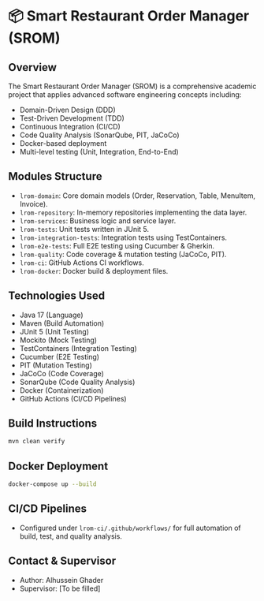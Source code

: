 # 📦 Smart Restaurant Order Manager (SROM)

## Overview
The Smart Restaurant Order Manager (SROM) is a comprehensive academic project that applies advanced software engineering concepts including:
- Domain-Driven Design (DDD)
- Test-Driven Development (TDD)
- Continuous Integration (CI/CD)
- Code Quality Analysis (SonarQube, PIT, JaCoCo)
- Docker-based deployment
- Multi-level testing (Unit, Integration, End-to-End)

## Modules Structure
- `lrom-domain`: Core domain models (Order, Reservation, Table, MenuItem, Invoice).
- `lrom-repository`: In-memory repositories implementing the data layer.
- `lrom-services`: Business logic and service layer.
- `lrom-tests`: Unit tests written in JUnit 5.
- `lrom-integration-tests`: Integration tests using TestContainers.
- `lrom-e2e-tests`: Full E2E testing using Cucumber & Gherkin.
- `lrom-quality`: Code coverage & mutation testing (JaCoCo, PIT).
- `lrom-ci`: GitHub Actions CI workflows.
- `lrom-docker`: Docker build & deployment files.

## Technologies Used
- Java 17 (Language)
- Maven (Build Automation)
- JUnit 5 (Unit Testing)
- Mockito (Mock Testing)
- TestContainers (Integration Testing)
- Cucumber (E2E Testing)
- PIT (Mutation Testing)
- JaCoCo (Code Coverage)
- SonarQube (Code Quality Analysis)
- Docker (Containerization)
- GitHub Actions (CI/CD Pipelines)

## Build Instructions
```bash
mvn clean verify
```

## Docker Deployment
```bash
docker-compose up --build
```

## CI/CD Pipelines
- Configured under `lrom-ci/.github/workflows/` for full automation of build, test, and quality analysis.

## Contact & Supervisor
- Author: Alhussein Ghader
- Supervisor: [To be filled]